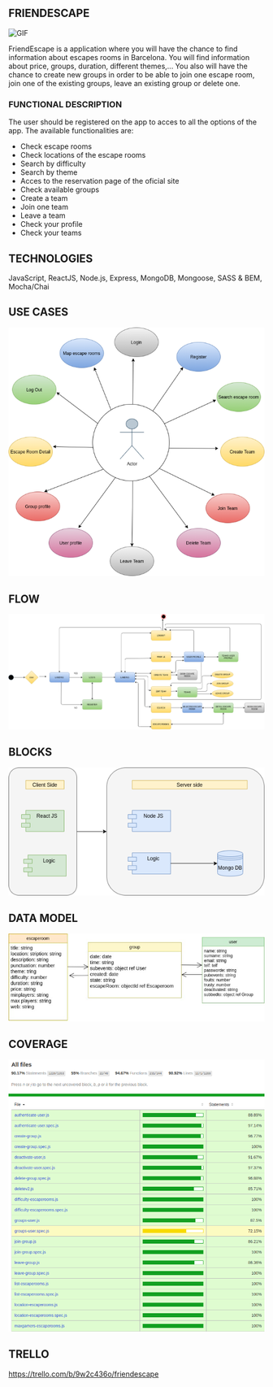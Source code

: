 ## FRIENDESCAPE
![GIF](https://media.giphy.com/media/cEYFeDOOQ0cHqIgIEOA/source.gif)


<p>FriendEscape is a application where you will have the chance to find information about escapes rooms in Barcelona. You will find information about price, groups, duration, different themes,... You also will have the chance to create new groups in order to be able to join one escape room, join one of the existing groups, leave an existing group or delete one.

</p>

### FUNCTIONAL DESCRIPTION
The user should be registered on the app to acces to all the options of the app. The available functionalities are: 
* Check escape rooms
* Check locations of the escape rooms
* Search by difficulty
* Search by theme
* Acces to the reservation page of the oficial site
* Check available groups
* Create a team
* Join one team
* Leave a team
* Check your profile
* Check your teams

## TECHNOLOGIES
JavaScript, ReactJS, Node.js, Express, MongoDB, Mongoose, SASS & BEM, Mocha/Chai

## USE CASES
![Use Cases](./usecases.png)


## FLOW
![Flow](./flow.png)


## BLOCKS
![Blocks](./blocks.png)

## DATA MODEL
![Data Model](./datamodel.png)

## COVERAGE
![Coverage](./testing.png)

## TRELLO
https://trello.com/b/9w2c436o/friendescape